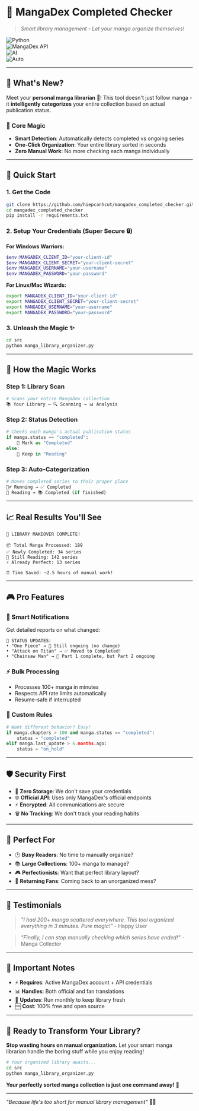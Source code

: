 # 🔄 MangaDex Completed Checker

> _Smart library management - Let your manga organize themselves!_

![Python](https://img.shields.io/badge/Python-3.10%2B-blue?logo=python)  
![MangaDex API](https://img.shields.io/badge/MangaDex-API-orange)  
![AI](https://img.shields.io/badge/Smart-Sorting-purple)  
![Auto](https://img.shields.io/badge/100%25-Automated-brightgreen)

---

## 🌟 What's New?

Meet your **personal manga librarian** 🤖! This tool doesn't just follow manga - it **intelligently categorizes** your entire collection based on actual publication status.

### 🎯 Core Magic
- **Smart Detection**: Automatically detects completed vs ongoing series
- **One-Click Organization**: Your entire library sorted in seconds
- **Zero Manual Work**: No more checking each manga individually

---

## 🚀 Quick Start

### 1. Get the Code
```bash
git clone https://github.com/hiepcanhcut/mangadex_completed_checker.git
cd mangadex_completed_checker
pip install -r requirements.txt
```

### 2. Setup Your Credentials (Super Secure 🔒)

**For Windows Warriors:**
```powershell
$env:MANGADEX_CLIENT_ID="your-client-id"
$env:MANGADEX_CLIENT_SECRET="your-client-secret" 
$env:MANGADEX_USERNAME="your-username"
$env:MANGADEX_PASSWORD="your-password"
```

**For Linux/Mac Wizards:**
```bash
export MANGADEX_CLIENT_ID="your-client-id"
export MANGADEX_CLIENT_SECRET="your-client-secret"
export MANGADEX_USERNAME="your-username"
export MANGADEX_PASSWORD="your-password"
```

### 3. Unleash the Magic ✨
```bash
cd src
python manga_library_organizer.py
```

---

## 🎩 How the Magic Works

### Step 1: Library Scan
```python
# Scans your entire MangaDex collection
📚 Your Library → 🔍 Scanning → 📊 Analysis
```

### Step 2: Status Detection  
```python
# Checks each manga's actual publication status
if manga.status == "completed":
    🎯 Mark as "Completed"
else:
    📖 Keep in "Reading"
```

### Step 3: Auto-Categorization
```python
# Moves completed series to their proper place
🏃‍♂️ Running → ✅ Completed
📖 Reading → 📚 Completed (if finished)
```

---

## 📈 Real Results You'll See

```
🎉 LIBRARY MAKEOVER COMPLETE!

📦 Total Manga Processed: 189
✅ Newly Completed: 34 series  
📖 Still Reading: 142 series
⚡ Already Perfect: 13 series

⏰ Time Saved: ~2.5 hours of manual work!
```

---

## 🎮 Pro Features

### 🔔 Smart Notifications
Get detailed reports on what changed:
```
🔄 STATUS UPDATES:
• "One Piece" → 📖 Still ongoing (no change)
• "Attack on Titan" → ✅ Moved to Completed!  
• "Chainsaw Man" → 📖 Part 1 complete, but Part 2 ongoing
```

### ⚡ Bulk Processing
- Processes 100+ manga in minutes
- Respects API rate limits automatically
- Resume-safe if interrupted

### 🎨 Custom Rules
```python
# Want different behavior? Easy!
if manga.chapters > 100 and manga.status == "completed":
    status = "completed"
elif manga.last_update > 6.months.ago:
    status = "on_hold"
```

---

## 🛡️ Security First

- 🔐 **Zero Storage**: We don't save your credentials
- 🌐 **Official API**: Uses only MangaDex's official endpoints  
- ⚡ **Encrypted**: All communications are secure
- 🗑️ **No Tracking**: We don't track your reading habits

---

## 🎯 Perfect For

- 🕒 **Busy Readers**: No time to manually organize?
- 📚 **Large Collections**: 100+ manga to manage?
- 🎮 **Perfectionists**: Want that perfect library layout?
- 🔄 **Returning Fans**: Coming back to an unorganized mess?

---

## 💫 Testimonials

> *"I had 200+ manga scattered everywhere. This tool organized everything in 3 minutes. Pure magic!"* - Happy User

> *"Finally, I can stop manually checking which series have ended!"* - Manga Collector

---

## 🚨 Important Notes

- ⚡ **Requires**: Active MangaDex account + API credentials
- 📊 **Handles**: Both official and fan translations
- 🔄 **Updates**: Run monthly to keep library fresh
- 🆓 **Cost**: 100% free and open source

---

## 🎊 Ready to Transform Your Library?

**Stop wasting hours on manual organization.** Let your smart manga librarian handle the boring stuff while you enjoy reading! 

```bash
# Your organized library awaits...
cd src
python manga_library_organizer.py
```

**Your perfectly sorted manga collection is just one command away!** 🚀

---

*"Because life's too short for manual library management"* 📖✨
